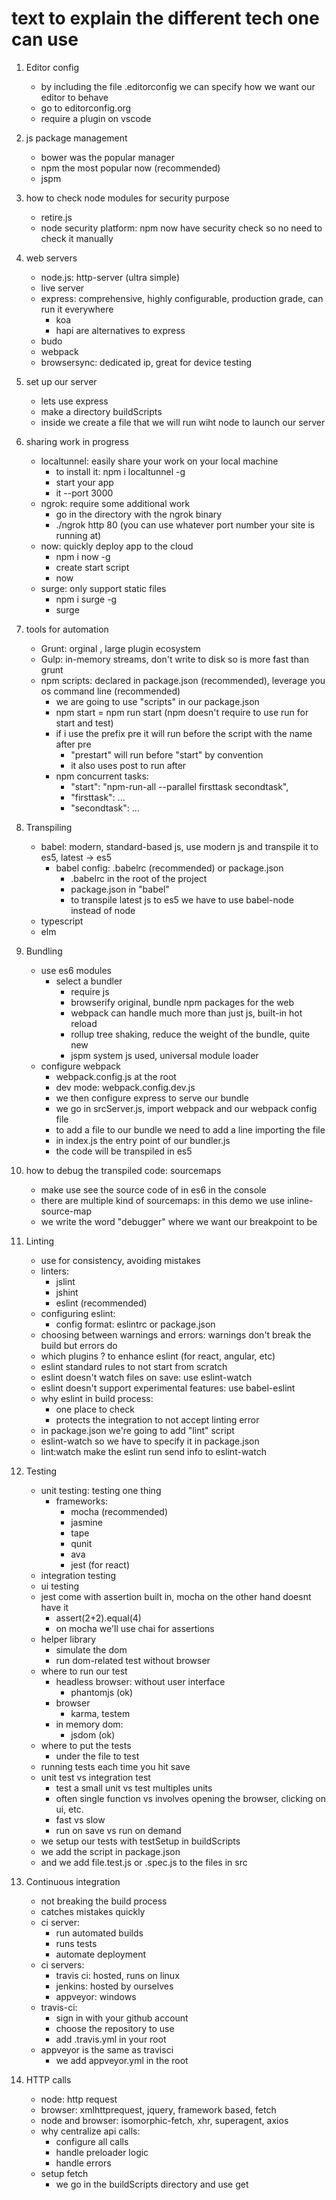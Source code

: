 # text to explain the different tech one can use

1. Editor config
    * by including the file .editorconfig we can specify how we want our
        editor to behave
    * go to editorconfig.org
    * require a plugin on vscode

2. js package management
    * bower was the popular manager
    * npm the most popular now (recommended)
    * jspm

3. how to check node modules for security purpose
    * retire.js
    * node security platform: npm now have security check so no need to check it manually

4. web servers
      * node.js: http-server (ultra simple)
      * live server
      * express: comprehensive, highly configurable, production grade, can run it everywhere
        * koa
        * hapi
        are alternatives to express
      * budo
      * webpack
      * browsersync: dedicated ip, great for device testing

5. set up our server
    * lets use express
    * make a directory buildScripts
    * inside we create a file that we will run wiht node to launch our server

6. sharing work in progress
    * localtunnel: easily share your work on your local machine
        * to install it: npm i localtunnel -g
        * start your app
        * it --port 3000
    * ngrok: require some additional work
        * go in the directory with the ngrok binary
        * ./ngrok http 80 (you can use whatever port number your site is running at)
    * now: quickly deploy app to the cloud
        * npm i now -g
        * create start script
        * now
    * surge: only support static files
        * npm i surge -g
        * surge

7. tools for automation
   * Grunt: orginal , large plugin ecosystem
   * Gulp: in-memory streams, don't write to disk so is more fast than grunt
   * npm scripts: declared in package.json (recommended), leverage you os command line (recommended)
       * we are going to use "scripts" in our package.json
       * npm start = npm run start (npm doesn't require to use run for start and test)
       * if i use the prefix pre it will run before the script with the name after pre
           * "prestart" will run before "start" by convention
           * it also uses post to run after
       * npm concurrent tasks:
           * "start": "npm-run-all --parallel firsttask secondtask",
           * "firsttask": ...
           * "secondtask": ...

8. Transpiling
   * babel: modern, standard-based js, use modern js and transpile it to es5, latest -> es5
       * babel config: .babelrc (recommended) or package.json
           * .babelrc in the root of the project
           * package.json in "babel"
           * to transpile latest js to es5 we have to use babel-node instead of node
   * typescript
   * elm

9. Bundling
   * use es6 modules
       * select a bundler
           * require js
           * browserify original, bundle npm packages for the web
           * webpack can handle much more than just js, built-in hot reload
           * rollup tree shaking, reduce the weight of the bundle, quite new
           * jspm system js used, universal module loader
   * configure webpack
       * webpack.config.js at the root
       * dev mode: webpack.config.dev.js
       * we then configure express to serve our bundle
       * we go in srcServer.js, import webpack and our webpack config file
       * to add a file to our bundle we need to add a line importing the file
       * in index.js the entry point of our bundler.js
       * the code will be transpiled in es5

10. how to debug the transpiled code: sourcemaps
    * make use see the source code of in es6 in the console
    * there are multiple kind of sourcemaps: in this demo we use inline-source-map
    * we write the word "debugger" where we want our breakpoint to be

11. Linting
    * use for consistency, avoiding mistakes
    * linters:
        * jslint
        * jshint
        * eslint (recommended)
    * configuring eslint:
        * config format: eslintrc or package.json
    * choosing between warnings and errors: warnings don't break the build but errors do
    * which plugins ? to enhance eslint (for react, angular, etc)
    * eslint standard rules to not start from scratch
    * eslint doesn't watch files on save: use eslint-watch
    * eslint doesn't support experimental features: use babel-eslint
    * why eslint in build process:
        * one place to check
        * protects the integration to not accept linting error
    * in package.json we're going to add "lint" script
    * eslint-watch so we have to specify it in package.json
    * lint:watch make the eslint run send info to eslint-watch

12. Testing
    * unit testing: testing one thing
        * frameworks:
          * mocha (recommended)
          * jasmine
          * tape
          * qunit
          * ava
          * jest (for react)
    * integration testing
    * ui testing
    * jest come with assertion built in, mocha on the other hand doesnt have it
        * assert(2+2).equal(4)
        * on mocha we'll use chai for assertions
    * helper library
        * simulate the dom
        * run dom-related test without browser
    * where to run our test
        * headless browser: without user interface
            * phantomjs (ok)
        * browser
            * karma, testem
        * in memory dom:
            * jsdom (ok)
    * where to put the tests
        * under the file to test
    * running tests each time you hit save
    * unit test vs integration test
        * test a small unit vs test multiples units
        * often single function vs involves opening the browser, clicking on ui, etc.
        * fast vs slow
        * run on save vs run on demand
    * we setup our tests with testSetup in buildScripts
    * we add the script in package.json
    * and we add file.test.js or .spec.js to the files in src

13. Continuous integration
    * not breaking the build process
    * catches mistakes quickly
    * ci server:
        * run automated builds
        * runs tests
        * automate deployment
    * ci servers:
        * travis ci: hosted, runs on linux
        * jenkins: hosted by ourselves
        * appveyor: windows
    * travis-ci:
        * sign in with your github account
        * choose the repository to use
        * add .travis.yml in your root
    * appveyor is the same as travisci
        * we add appveyor.yml in the root

14. HTTP calls
    * node: http request
    * browser: xmlhttprequest, jquery, framework based, fetch
    * node and browser: isomorphic-fetch, xhr, superagent, axios
    * why centralize api calls:
        * configure all calls
        * handle preloader logic
        * handle errors
    * setup fetch
        * we go in the buildScripts directory and use get

